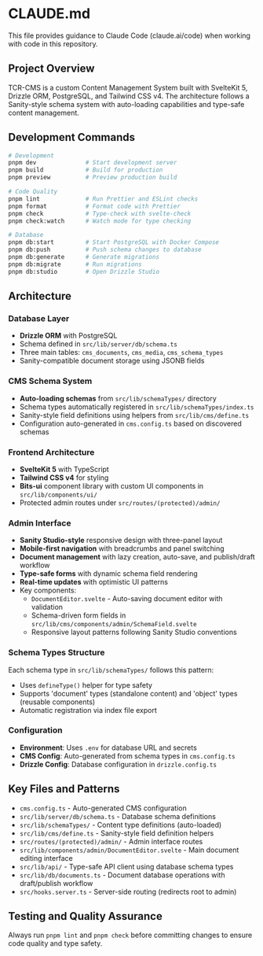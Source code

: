 # CLAUDE.md

This file provides guidance to Claude Code (claude.ai/code) when working with code in this repository.

## Project Overview

TCR-CMS is a custom Content Management System built with SvelteKit 5, Drizzle ORM, PostgreSQL, and Tailwind CSS v4. The architecture follows a Sanity-style schema system with auto-loading capabilities and type-safe content management.

## Development Commands

```bash
# Development
pnpm dev              # Start development server
pnpm build            # Build for production
pnpm preview          # Preview production build

# Code Quality
pnpm lint             # Run Prettier and ESLint checks
pnpm format           # Format code with Prettier
pnpm check            # Type-check with svelte-check
pnpm check:watch      # Watch mode for type checking

# Database
pnpm db:start         # Start PostgreSQL with Docker Compose
pnpm db:push          # Push schema changes to database
pnpm db:generate      # Generate migrations
pnpm db:migrate       # Run migrations
pnpm db:studio        # Open Drizzle Studio
```

## Architecture

### Database Layer
- **Drizzle ORM** with PostgreSQL
- Schema defined in `src/lib/server/db/schema.ts`
- Three main tables: `cms_documents`, `cms_media`, `cms_schema_types`
- Sanity-compatible document storage using JSONB fields

### CMS Schema System
- **Auto-loading schemas** from `src/lib/schemaTypes/` directory
- Schema types automatically registered in `src/lib/schemaTypes/index.ts`
- Sanity-style field definitions using helpers from `src/lib/cms/define.ts`
- Configuration auto-generated in `cms.config.ts` based on discovered schemas

### Frontend Architecture
- **SvelteKit 5** with TypeScript
- **Tailwind CSS v4** for styling
- **Bits-ui** component library with custom UI components in `src/lib/components/ui/`
- Protected admin routes under `src/routes/(protected)/admin/`

### Admin Interface
- **Sanity Studio-style** responsive design with three-panel layout
- **Mobile-first navigation** with breadcrumbs and panel switching
- **Document management** with lazy creation, auto-save, and publish/draft workflow
- **Type-safe forms** with dynamic schema field rendering
- **Real-time updates** with optimistic UI patterns
- Key components:
  - `DocumentEditor.svelte` - Auto-saving document editor with validation
  - Schema-driven form fields in `src/lib/cms/components/admin/SchemaField.svelte`
  - Responsive layout patterns following Sanity Studio conventions

### Schema Types Structure
Each schema type in `src/lib/schemaTypes/` follows this pattern:
- Uses `defineType()` helper for type safety
- Supports 'document' types (standalone content) and 'object' types (reusable components)
- Automatic registration via index file export

### Configuration
- **Environment**: Uses `.env` for database URL and secrets
- **CMS Config**: Auto-generated from schema types in `cms.config.ts`
- **Drizzle Config**: Database configuration in `drizzle.config.ts`

## Key Files and Patterns

- `cms.config.ts` - Auto-generated CMS configuration
- `src/lib/server/db/schema.ts` - Database schema definitions
- `src/lib/schemaTypes/` - Content type definitions (auto-loaded)
- `src/lib/cms/define.ts` - Sanity-style field definition helpers
- `src/routes/(protected)/admin/` - Admin interface routes
- `src/lib/components/admin/DocumentEditor.svelte` - Main document editing interface
- `src/lib/api/` - Type-safe API client using database schema types
- `src/lib/db/documents.ts` - Document database operations with draft/publish workflow
- `src/hooks.server.ts` - Server-side routing (redirects root to admin)

## Testing and Quality Assurance

Always run `pnpm lint` and `pnpm check` before committing changes to ensure code quality and type safety.